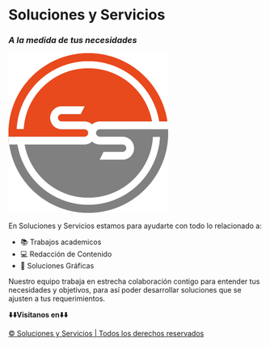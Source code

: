 # Soluciones y Servicios
### *A la medida de tus necesidades*

![S y S logo](/images/pic01.png)

En Soluciones y Servicios estamos para ayudarte con todo lo relacionado a:

- 📚 Trabajos academicos
- 💻 Redacción de Contenido
- 🎨 Soluciones Gráficas

Nuestro equipo trabaja en estrecha colaboración contigo para entender tus <br>
necesidades y objetivos, para así poder desarrollar soluciones que se <br>
ajusten a tus requerimientos.

**⬇️⬇️Visitanos en⬇️⬇️**

<a target="_blank" href="https://solyservicios.github.io/" />

&copy; Soluciones y Servicios | Todos los derechos reservados
